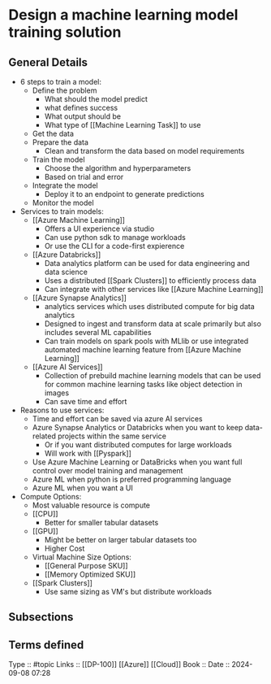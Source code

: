 # Design a machine learning model training solution

## General Details

- 6 steps to train a model:
	- Define the problem
		- What should the model predict
		- what defines success
		- What output should be
		- What type of [[Machine Learning Task]] to use
	- Get the data
	- Prepare the data
		- Clean and transform the data based on model requirements
	- Train the model
		- Choose the algorithm and hyperparameters
		- Based on trial and error
	- Integrate the model
		- Deploy it to an endpoint to generate predictions
	- Monitor the model
- Services to train models:
	- [[Azure Machine Learning]]
		- Offers a UI experience via studio
		- Can use python sdk to manage workloads
		- Or use the CLI for a code-first expierence
	- [[Azure Databricks]]
		- Data analytics platform can be used for data engineering and data science
		- Uses a distributed [[Spark Clusters]] to efficiently process data
		- Can integrate with other services like [[Azure Machine Learning]]
	- [[Azure Synapse Analytics]]
		- analytics services which uses distributed compute for big data analytics
		- Designed to ingest and transform data at scale primarily but also includes several ML capabilities
		- Can train models on spark pools with MLlib or use integrated automated machine learning feature from [[Azure Machine Learning]]
	- [[Azure AI Services]]
		- Collection of prebuild machine learning models that can be used for common machine learning tasks like object detection in images
		- Can save time and effort
- Reasons to use services:
	- Time and effort can be saved via azure AI services
	- Azure Synapse Analytics or Databricks when you want to keep data-related projects within the same service
		- Or if you want distributed computes for large workloads
		- Will work with [[Pyspark]]
	- Use Azure Machine Learning or DataBricks when you want full control over model training and management
	- Azure ML when python is preferred programming language
	- Azure ML when you want a UI
- Compute Options:
	- Most valuable resource is compute
	- [[CPU]]
		- Better for smaller tabular datasets
	- [[GPU]]
		- Might be better on larger tabular datasets too
		- Higher Cost
	- Virtual Machine Size Options:
		- [[General Purpose SKU]]
		- [[Memory Optimized SKU]]
	- [[Spark Clusters]]
		- Use same sizing as VM's but distribute workloads
## Subsections

## Terms defined


Type :: #topic
Links :: [[DP-100]] [[Azure]] [[Cloud]]
Book :: 
Date ::  2024-09-08 07:28